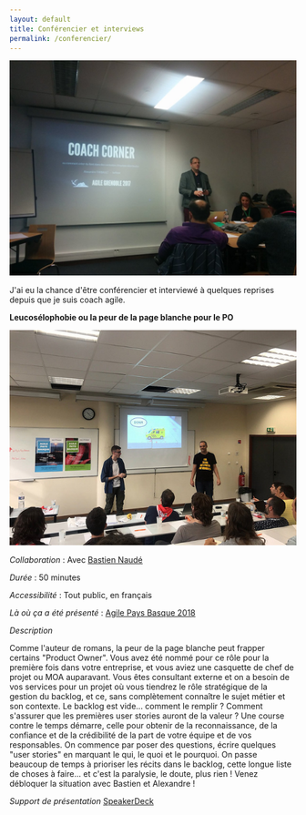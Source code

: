 ```yaml
---
layout: default
title: Conférencier et interviews
permalink: /conferencier/
---
```


<img src="/images/alexandre-thibault-conferencier.jpeg" class="img-floating-left-mid-size"/>

J'ai eu la chance d'être conférencier et interviewé à quelques reprises depuis que je suis coach agile.

<div class="fill"></div>

**Leucosélophobie ou la peur de la page blanche pour le PO**

<img src="/images/agile-pays-basque-leuco.jpg" class="img-floating-left-mid-size"/>

<div class="fill"></div>

*Collaboration* : Avec <a href="https://www.linkedin.com/in/bnaude/" target="_bastiennaude">Bastien Naudé</a>

*Durée* : 50 minutes

*Accessibilité* : Tout public, en français

*Là où ça a été présenté* : <a href="https://agile-paysbasque.fr/schedule/#session-10152" target="_apb2018">Agile Pays Basque 2018</a>

*Description*

Comme l'auteur de romans, la peur de la page blanche peut frapper certains "Product Owner". Vous avez été nommé pour ce rôle pour la première fois dans votre entreprise, et vous aviez une casquette de chef de projet ou MOA auparavant. Vous êtes consultant externe et on a besoin de vos services pour un projet où vous tiendrez le rôle stratégique de la gestion du backlog, et ce, sans complètement connaître le sujet métier et son contexte. Le backlog est vide... comment le remplir ? Comment s'assurer que les premières user stories auront de la valeur ? Une course contre le temps démarre, celle pour obtenir de la reconnaissance, de la confiance et de la crédibilité de la part de votre équipe et de vos responsables. On commence par poser des questions, écrire quelques "user stories" en marquant le qui, le quoi et le pourquoi. On passe beaucoup de temps à prioriser les récits dans le backlog, cette longue liste de choses à faire... et c'est la paralysie, le doute, plus rien ! Venez débloquer la situation avec Bastien et Alexandre !

*Support de présentation*
<a href="https://speakerdeck.com/alexthib/leucoselophobie-ou-la-peur-de-la-page-blanche-pour-le-product-owner" target="_speakerdeckleucoselophobie">SpeakerDeck</a>






